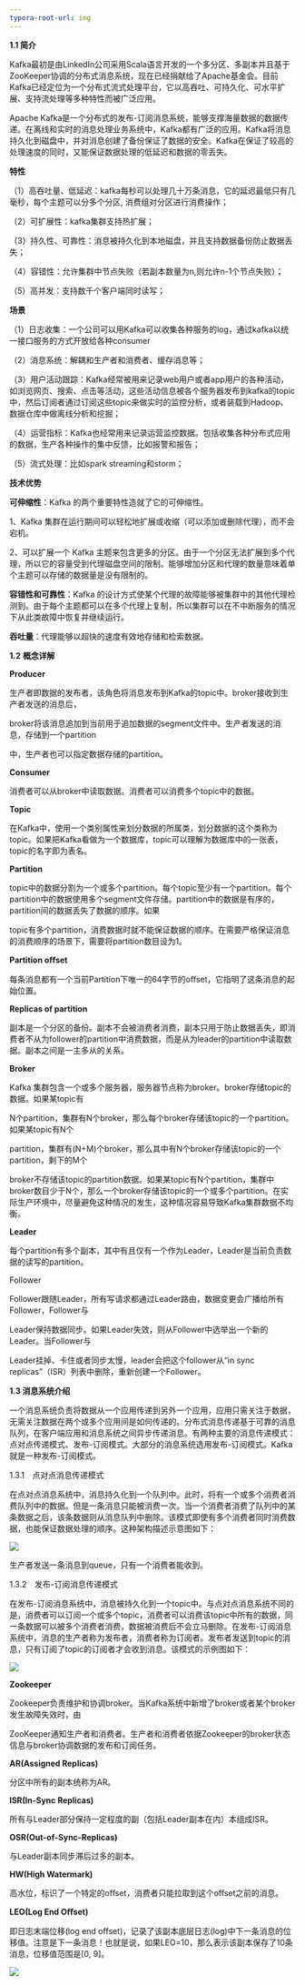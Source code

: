 ```yaml
---
typora-root-url: img
---
```


**1.1 简介**

Kafka最初是由LinkedIn公司采用Scala语言开发的一个多分区、多副本并且基于ZooKeeper协调的分布式消息系统，现在已经捐献给了Apache基金会。目前Kafka已经定位为一个分布式流式处理平台，它以高吞吐、可持久化、可水平扩展、支持流处理等多种特性而被广泛应用。

Apache Kafka是一个分布式的发布-订阅消息系统，能够支撑海量数据的数据传递。在离线和实时的消息处理业务系统中，Kafka都有广泛的应用。Kafka将消息持久化到磁盘中，并对消息创建了备份保证了数据的安全。Kafka在保证了较高的处理速度的同时，又能保证数据处理的低延迟和数据的零丢失。

**特性**

（1）高吞吐量、低延迟：kafka每秒可以处理几十万条消息，它的延迟最低只有几毫秒，每个主题可以分多个分区, 消费组对分区进行消费操作；

（2）可扩展性：kafka集群支持热扩展；

（3）持久性、可靠性：消息被持久化到本地磁盘，并且支持数据备份防止数据丢失；

（4）容错性：允许集群中节点失败（若副本数量为n,则允许n-1个节点失败）；

（5）高并发：支持数千个客户端同时读写；

**场景**

（1）日志收集：一个公司可以用Kafka可以收集各种服务的log，通过kafka以统一接口服务的方式开放给各种consumer

（2）消息系统：解耦和生产者和消费者、缓存消息等；

（3）用户活动跟踪：Kafka经常被用来记录web用户或者app用户的各种活动，如浏览网页、搜索、点击等活动，这些活动信息被各个服务器发布到kafka的topic中，然后订阅者通过订阅这些topic来做实时的监控分析，或者装载到Hadoop、数据仓库中做离线分析和挖掘；

（4）运营指标：Kafka也经常用来记录运营监控数据。包括收集各种分布式应用的数据，生产各种操作的集中反馈，比如报警和报告；

（5）流式处理：比如spark   streaming和storm；

**技术优势**

**可伸缩性**：Kafka   的两个重要特性造就了它的可伸缩性。

1、Kafka     集群在运行期间可以轻松地扩展或收缩（可以添加或删除代理），而不会宕机。

2、可以扩展一个 Kafka 主题来包含更多的分区。由于一个分区无法扩展到多个代理，所以它的容量受到代理磁盘空间的限制。能够增加分区和代理的数量意味着单个主题可以存储的数据量是没有限制的。

**容错性和可靠性**：Kafka 的设计方式使某个代理的故障能够被集群中的其他代理检测到。由于每个主题都可以在多个代理上复制，所以集群可以在不中断服务的情况下从此类故障中恢复并继续运行。

**吞吐量**：代理能够以超快的速度有效地存储和检索数据。

**1.2** **概念详解** 

**Producer**

生产者即数据的发布者，该角色将消息发布到Kafka的topic中。broker接收到生产者发送的消息后，

broker将该消息追加到当前用于追加数据的segment文件中。生产者发送的消息，存储到一个partition

中，生产者也可以指定数据存储的partition。

**Consumer**

消费者可以从broker中读取数据。消费者可以消费多个topic中的数据。

**Topic**

在Kafka中，使用一个类别属性来划分数据的所属类，划分数据的这个类称为topic。如果把Kafka看做为一个数据库，topic可以理解为数据库中的一张表，topic的名字即为表名。

**Partition**

topic中的数据分割为一个或多个partition。每个topic至少有一个partition。每个partition中的数据使用多个segment文件存储。partition中的数据是有序的，partition间的数据丢失了数据的顺序。如果

topic有多个partition，消费数据时就不能保证数据的顺序。在需要严格保证消息的消费顺序的场景下，需要将partition数目设为1。

**Partition oﬀset**

每条消息都有一个当前Partition下唯一的64字节的oﬀset，它指明了这条消息的起始位置。

**Replicas of partition**

副本是一个分区的备份。副本不会被消费者消费，副本只用于防止数据丢失，即消费者不从为follower的partition中消费数据，而是从为leader的partition中读取数据。副本之间是一主多从的关系。

**Broker**

Kafka     集群包含一个或多个服务器，服务器节点称为broker。broker存储topic的数据。如果某topic有

N个partition，集群有N个broker，那么每个broker存储该topic的一个partition。如果某topic有N个

partition，集群有(N+M)个broker，那么其中有N个broker存储该topic的一个partition，剩下的M个

broker不存储该topic的partition数据。如果某topic有N个partition，集群中broker数目少于N个，那么一个broker存储该topic的一个或多个partition。在实际生产环境中，尽量避免这种情况的发生，这种情况容易导致Kafka集群数据不均衡。

**Leader**

每个partition有多个副本，其中有且仅有一个作为Leader，Leader是当前负责数据的读写的partition。             

Follower

Follower跟随Leader，所有写请求都通过Leader路由，数据变更会广播给所有Follower，Follower与

Leader保持数据同步。如果Leader失效，则从Follower中选举出一个新的Leader。当Follower与

Leader挂掉、卡住或者同步太慢，leader会把这个follower从“in sync replicas”（ISR）列表中删除，重新创建一个Follower。

**1.3 消息系统介绍**

一个消息系统负责将数据从一个应用传递到另外一个应用，应用只需关注于数据，无需关注数据在两个或多个应用间是如何传递的。分布式消息传递基于可靠的消息队列，在客户端应用和消息系统之间异步传递消息。有两种主要的消息传递模式：点对点传递模式、发布-订阅模式。大部分的消息系统选用发布-订阅模式。Kafka就是一种发布-订阅模式。

1.3.1　点对点消息传递模式

在点对点消息系统中，消息持久化到一个队列中。此时，将有一个或多个消费者消费队列中的数据。但是一条消息只能被消费一次。当一个消费者消费了队列中的某条数据之后，该条数据则从消息队列中删除。该模式即使有多个消费者同时消费数据，也能保证数据处理的顺序。这种架构描述示意图如下：

![](/../img/p-to-c.png)

生产者发送一条消息到queue，只有一个消费者能收到。

1.3.2　发布-订阅消息传递模式

在发布-订阅消息系统中，消息被持久化到一个topic中。与点对点消息系统不同的是，消费者可以订阅一个或多个topic，消费者可以消费该topic中所有的数据，同一条数据可以被多个消费者消费，数据被消费后不会立马删除。在发布-订阅消息系统中，消息的生产者称为发布者，消费者称为订阅者。发布者发送到topic的消息，只有订阅了topic的订阅者才会收到消息。该模式的示例图如下：

![](/../assets/p-to-c2.png)

**Zookeeper**

Zookeeper负责维护和协调broker。当Kafka系统中新增了broker或者某个broker发生故障失效时，由

ZooKeeper通知生产者和消费者。生产者和消费者依据Zookeeper的broker状态信息与broker协调数据的发布和订阅任务。

**AR(Assigned Replicas)**

分区中所有的副本统称为AR。

**ISR(In-Sync Replicas)**

所有与Leader部分保持一定程度的副（包括Leader副本在内）本组成ISR。

**OSR(Out-of-Sync-Replicas)**

与Leader副本同步滞后过多的副本。

**HW(High Watermark)**

高水位，标识了一个特定的oﬀset，消费者只能拉取到这个oﬀset之前的消息。

**LEO(Log End Oﬀset)**

即日志末端位移(log end oﬀset)，记录了该副本底层日志(log)中下一条消息的位移值。注意是下一条消息！也就是说，如果LEO=10，那么表示该副本保存了10条消息，位移值范围是[0, 9]。

![](/../assets/move-1663418941863.png)
